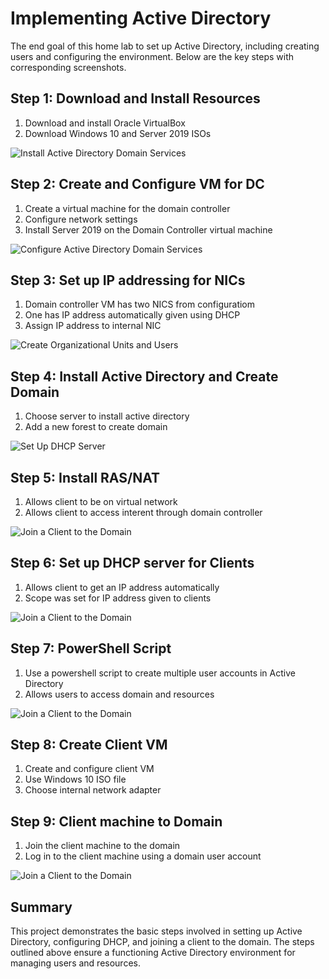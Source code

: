 # Implementing Active Directory

The end goal of this home lab to set up Active Directory, including creating users and configuring the environment. Below are the key steps with corresponding screenshots.

## Step 1: Download and Install Resources

1. Download and install Oracle VirtualBox 
2. Download Windows 10 and Server 2019 ISOs

![Install Active Directory Domain Services](https://i.imgur.com/Yugllvp.png)

## Step 2: Create and Configure VM for DC

1. Create a virtual machine for the domain controller 
2. Configure network settings
3. Install Server 2019 on the Domain Controller virtual machine 

![Configure Active Directory Domain Services](path/to/screenshot2.png)

## Step 3: Set up IP addressing for NICs 

1. Domain controller VM has two NICS from configuratiom
2. One has IP address automatically given using DHCP
3. Assign IP address to internal NIC
   
   

![Create Organizational Units and Users](path/to/screenshot3.png)

## Step 4: Install Active Directory and Create Domain

1. Choose server to install active directory
2. Add a new forest to create domain


![Set Up DHCP Server](https://i.imgur.com/mkj2jok.png)

## Step 5: Install RAS/NAT

1. Allows client to be on virtual network
2. Allows client to access interent through domain controller 


![Join a Client to the Domain](https://i.imgur.com/uKF9WaM.png)



## Step 6: Set up DHCP server for Clients

1. Allows client to get an IP address automatically 
2. Scope was set for IP address given to clients
   

![Join a Client to the Domain](https://i.imgur.com/klK5MLS.png)


## Step 7: PowerShell Script

1. Use a powershell script to create multiple user accounts in Active Directory
2. Allows users to access domain and resources
   

![Join a Client to the Domain](https://i.imgur.com/Yhd3pVf.png)

## Step 8: Create Client VM

1. Create and configure client VM
2. Use Windows 10 ISO file
3. Choose internal network adapter
   
## Step 9: Client machine to Domain 

1. Join the client machine to the domain
2. Log in to the client machine using a domain user account 




![Join a Client to the Domain](https://i.imgur.com/O7So2XT.png)

## Summary

This project demonstrates the basic steps involved in setting up Active Directory, configuring DHCP, and joining a client to the domain. The steps outlined above ensure a functioning Active Directory environment for managing users and resources.

